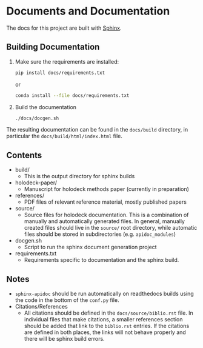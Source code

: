 # Documents and Documentation

The docs for this project are built with [Sphinx](http://www.sphinx-doc.org/en/master/).

## Building Documentation

1) Make sure the requirements are installed:

    ```bash
    pip install docs/requirements.txt
    ```

    or

    ```bash
    conda install --file docs/requirements.txt
    ```

2) Build the documentation

    ```bash
    ./docs/docgen.sh
    ```

The resulting documentation can be found in the `docs/build` directory, in particular the `docs/build/html/index.html` file.

## Contents

* build/
  * This is the output directory for sphinx builds
* holodeck-paper/
  * Manuscript for holodeck methods paper (currently in preparation)
* references/
  * PDF files of relevant reference material, mostly published papers
* source/
  * Source files for holodeck documentation.  This is a combination of manually and automatically generated files.  In general, manually created files should live in the `source/` root directory, while automatic files should be stored in subdirectories (e.g. `apidoc_modules`)
* docgen.sh
  * Script to run the sphinx document generation project
* requirements.txt
  * Requirements specific to documentation and the sphinx build.


## Notes

* `sphinx-apidoc` should be run automatically on readthedocs builds using the code in the bottom of the `conf.py` file.
* Citations/References
  * All citations should be defined in the `docs/source/biblio.rst` file.  In individual files that make citations, a smaller references section should be added that link to the `biblio.rst` entries.  If the citations are defined in both places, the links will not behave properly and there will be sphinx build errors.
